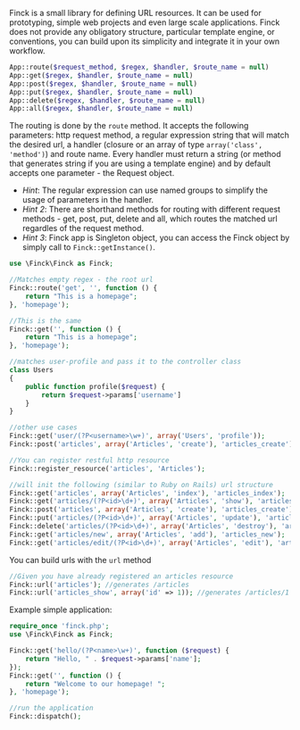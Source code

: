 Finck is a small library for defining URL resources. It can be used for prototyping, simple web projects and even large scale applications. Finck does not provide any obligatory structure, particular template engine, or conventions, you can build upon its simplicity and integrate it in your own workflow.

```php
App::route($request_method, $regex, $handler, $route_name = null)
App::get($regex, $handler, $route_name = null)
App::post($regex, $handler, $route_name = null)
App::put($regex, $handler, $route_name = null)
App::delete($regex, $handler, $route_name = null)
App::all($regex, $handler, $route_name = null)
```

The routing is done by the `route` method. It accepts the following parameters: http request method, a regular expression string that will match the desired url, a handler (closure or an array of type `array('class', 'method')`) and route name.
Every handler must return a string (or method that generates string if you are using a template engine) and by default accepts one parameter - the Request object.

 - *Hint*: The regular expression can use named groups to simplify the usage of parameters in the handler.
 - *Hint 2*: There are shorthand methods for routing with different request methods - get, post, put, delete and all, which routes the matched url regardles of the request method.
 - *Hint 3*: Finck app is Singleton object, you can access the Finck object by simply call to `Finck::getInstance()`.

```php
use \Finck\Finck as Finck;

//Matches empty regex - the root url
Finck::route('get', '', function () {
    return "This is a homepage";
}, 'homepage');

//This is the same
Finck::get('', function () {
	return "This is a homepage";
}, 'homepage');

//matches user-profile and pass it to the controller class
class Users
{
    public function profile($request) {
        return $request->params['username']
    }
}

//other use cases
Finck::get('user/(?P<username>\w+)', array('Users', 'profile'));
Finck::post('articles', array('Articles', 'create'), 'articles_create');

//You can register restful http resource
Finck::register_resource('articles', 'Articles');

//will init the following (similar to Ruby on Rails) url structure
Finck::get('articles', array('Articles', 'index'), 'articles_index');
Finck::get('articles/(?P<id>\d+)', array('Articles', 'show'), 'articles_show');
Finck::post('articles', array('Articles', 'create'), 'articles_create');
Finck::put('articles/(?P<id>\d+)', array('Articles', 'update'), 'articles_update');
Finck::delete('articles/(?P<id>\d+)', array('Articles', 'destroy'), 'articles_destroy');
Finck::get('articles/new', array('Articles', 'add'), 'articles_new');
Finck::get('articles/edit/(?P<id>\d+)', array('Articles', 'edit'), 'articles_edit');
```

You can build urls with the `url` method

```php
//Given you have already registered an articles resource
Finck::url('articles'); //generates /articles
Finck::url('articles_show', array('id' => 1)); //generates /articles/1
```

Example simple application:

```php
require_once 'finck.php';
use \Finck\Finck as Finck;

Finck::get('hello/(?P<name>\w+)', function ($request) {
    return "Hello, " . $request->params['name'];
});
Finck::get('', function () {
    return "Welcome to our homepage! ";
}, 'homepage');

//run the application
Finck::dispatch();
```